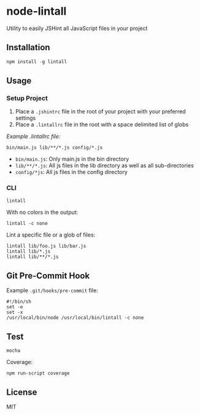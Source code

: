 node-lintall
===========

Utility to easily JSHint all JavaScript files in your project

## Installation
```javascript
npm install -g lintall
```

## Usage

### Setup Project
1. Place a `.jshintrc` file in the root of your project with your preferred settings
2. Place a `.lintallrc` file in the root with a space delimited list of globs

*Example .lintallrc file:*

`bin/main.js lib/**/*.js config/*.js`

* `bin/main.js`: Only main.js in the bin directory
* `lib/**/*.js`: All js files in the lib directory as well as all sub-directories
* `config/*js`: All js files in the config directory

### CLI
```javascript
lintall
```

With no colors in the output: 
```
lintall -c none
```

Lint a specific file or a glob of files:
```
lintall lib/foo.js lib/bar.js
lintall lib/*.js
lintall lib/**/*.js
```

## Git Pre-Commit Hook

Example `.git/hooks/pre-commit` file:

```
#!/bin/sh
set -e
set -x
/usr/local/bin/node /usr/local/bin/lintall -c none
```

## Test
```
mocha
```

Coverage:
```
npm run-script coverage
```

## License
MIT

